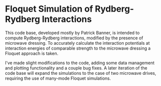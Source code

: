 # Floquet Simulation of Rydberg-Rydberg Interactions

This code base, developed mostly by Patrick Banner, is intended to compute Rydberg-Rydberg interactions, modified by the presence of microwave dressing. To accurately calculate the interaction potentials at interaction energies of comparable strength to the microwave dressing a Floquet approach is taken. 

I've made slight modifications to the code, adding some data management and plotting functionality and a couple bug fixes. A later iteration of the code base will expand the simulations to the case of two microwave drives, requiring the use of many-mode Floquet simulations. 
